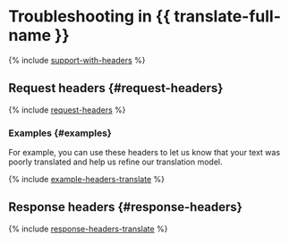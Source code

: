 # Troubleshooting in {{ translate-full-name }}

{% include [support-with-headers](../../_includes/ai-common/support-with-headers.md) %}

## Request headers {#request-headers}

{% include [request-headers](../../_includes/ai-common/request-headers.md) %}

### Examples {#examples}

For example, you can use these headers to let us know that your text was poorly translated and help us refine our translation model.

{% include [example-headers-translate](../../_includes/ai-common/example-headers-translate.md) %}

## Response headers {#response-headers}

{% include [response-headers-translate](../../_includes/ai-common/response-headers-translate.md) %}
